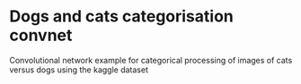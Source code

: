 # Dogs and cats categorisation convnet

Convolutional network example for categorical processing of images of cats versus dogs using the kaggle dataset